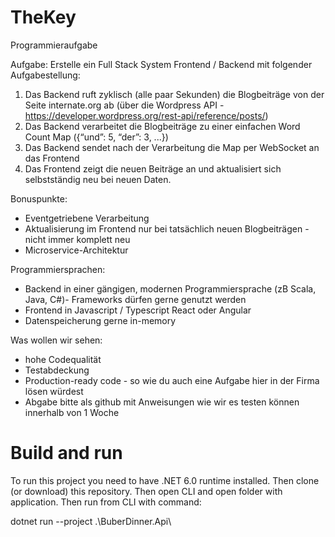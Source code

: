 # TheKey
Programmieraufgabe

Aufgabe:
Erstelle ein Full Stack System Frontend / Backend mit folgender Aufgabestellung:
1. Das Backend ruft zyklisch (alle paar Sekunden) die Blogbeiträge von der Seite internate.org ab (über die Wordpress API - https://developer.wordpress.org/rest-api/reference/posts/)
2. Das Backend verarbeitet die Blogbeiträge zu einer einfachen Word Count Map ({“und”: 5, “der”: 3, ...})
3. Das Backend sendet nach der Verarbeitung die Map per WebSocket an das Frontend
4. Das Frontend zeigt die neuen Beiträge an und aktualisiert sich selbstständig neu bei neuen Daten.

Bonuspunkte:
- Eventgetriebene Verarbeitung
- Aktualisierung im Frontend nur bei tatsächlich neuen Blogbeiträgen - nicht immer komplett neu
- Microservice-Architektur

Programmiersprachen:
- Backend in einer gängigen, modernen Programmiersprache (zB Scala, Java, C#)- Frameworks dürfen gerne genutzt werden
- Frontend in Javascript / Typescript React oder Angular
- Datenspeicherung gerne in-memory

Was wollen wir sehen:
- hohe Codequalität
- Testabdeckung
- Production-ready code - so wie du auch eine Aufgabe hier in der Firma lösen würdest
- Abgabe bitte als github mit Anweisungen wie wir es testen können innerhalb von 1 Woche

# Build and run

To run this project you need to have .NET 6.0 runtime installed. Then clone (or download) this repository.
Then open CLI and open folder with application. Then run from CLI with command:

dotnet run --project .\BuberDinner.Api\
